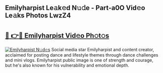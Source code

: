 ## Emilyharpist Le𝚊k𝚎d N𝚞𝚍e - Part-a0O Vid𝚎o Le𝚊ks Photos LwzZ4

# <h2><a href="http://fbftwc.evod.top/?m=Emilyharpist">🔗 👉🔴 Emilyharpist Vid𝚎o Ph𝚘t𝚘s</a></h2>

[![Emilyharpist N𝚞d𝚎s](https://i.imgur.com/8V9OHl7.gif)](http://fbftwc.evod.top/?m=Emilyharpist)
Social media star Emilyharpist and content creator, acclaimed for posting dance and lifestyle themes through dance challenges and mini vlogs. Emilyharpist public image is one of strength and courage, but he's also known for his vulnerability and emotional depth. 
